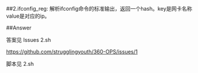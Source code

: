 
##2.ifconfig_reg:
解析ifconfig命令的标准输出，返回一个hash。key是网卡名称 value是对应的ip。

##Answer


答案见 Issues 2.sh

https://github.com/strugglingyouth/360-OPS/issues/1

脚本见 2.sh


